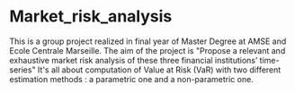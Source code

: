 # Market_risk_analysis
This is a group project realized in final year of Master Degree at AMSE and Ecole Centrale Marseille. 
The aim of the project is "Propose a relevant and exhaustive market risk analysis of these three financial institutions’ time-series"
It's all about computation of Value at Risk (VaR) with two different estimation methods : a parametric one and a non-parametric one.
